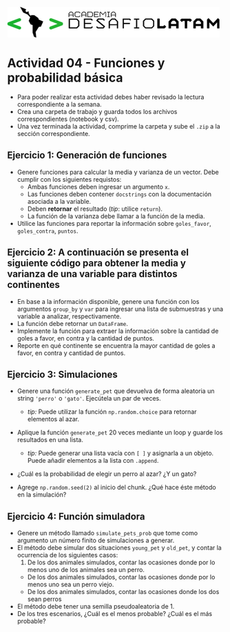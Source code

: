 ![](logo.png)

# Actividad 04 - Funciones y probabilidad básica

* Para poder realizar esta actividad debes haber revisado la lectura correspondiente a la semana.
* Crea una carpeta de trabajo y guarda todos los archivos correspondientes (notebook y csv).
* Una vez terminada la actividad, comprime la carpeta y sube el `.zip` a la sección correspondiente.

## Ejercicio 1: Generación de funciones

* Genere funciones para calcular la media y varianza de un vector. Debe cumplir con los siguientes requistos:
    - Ambas funciones deben ingresar un argumento `x`.
    - Las funciones deben contener `docstrings` con la documentación asociada a la variable.
    - Deben __retornar__ el resultado (_tip_: utilice `return`).
    - La función de la varianza debe llamar a la función de la media.
* Utilice las funciones para reportar la información sobre `goles_favor`, `goles_contra`, `puntos`.


## Ejercicio 2: A continuación se presenta el siguiente código para obtener la media y varianza de una variable para distintos continentes
* En base a la información disponible, genere una función con los argumentos `group_by` y `var` para ingresar una lista de submuestras y una variable a analizar, respectivamente.
* La función debe retornar un `DataFrame`.
* Implemente la función para extraer la información sobre la cantidad de goles a favor, en contra y la cantidad de puntos.
* Reporte en qué continente se encuentra la mayor cantidad de goles a favor, en contra y cantidad de puntos.

## Ejercicio 3: Simulaciones

* Genere una función `generate_pet` que devuelva de forma aleatoria un string `'perro'` o `'gato'`. Ejecútela un par de veces.
    - _tip:_ Puede utilizar la función `np.random.choice` para retornar elementos al azar.

* Aplique la función `generate_pet` 20 veces mediante un loop y guarde los resultados en una lista.
    - _tip:_ Puede generar una lista vacía con `[ ]` y asignarla a un objeto. Puede añadir elementos a la lista con `.append`.
* ¿Cuál es la probabilidad de elegir un perro al azar? ¿Y un gato?

* Agrege `np.random.seed(2)` al inicio del chunk. ¿Qué hace éste método en la simulación?

## Ejercicio 4: Función simuladora

* Genere un método llamado `simulate_pets_prob` que tome como argumento un número finito de simulaciones a generar.
* El método debe simular dos situaciones `young_pet` y `old_pet`, y contar la ocurrencia de los siguientes casos:
    1. De los dos animales simulados, contar las ocasiones donde por lo menos uno de los animales sea un perro.
    - De los dos animales simulados, contar las ocasiones donde por lo menos uno sea un perro viejo.
    - De los dos animales simulados, contar las ocasiones donde los dos sean perros
* El método debe tener una semilla pseudoaleatoria de 1.
* De los tres escenarios, ¿Cuál es el menos probable? ¿Cuál es el más probable?
